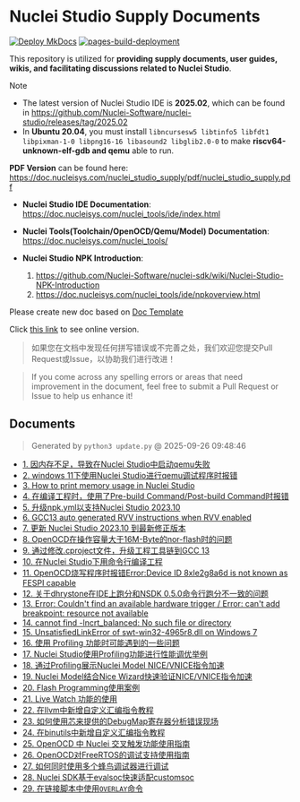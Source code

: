 # Nuclei Studio Supply Documents

[![Deploy MkDocs](https://github.com/Nuclei-Software/nuclei-studio/actions/workflows/mkdoc.yml/badge.svg)](https://github.com/Nuclei-Software/nuclei-studio/actions/workflows/mkdoc.yml) [![pages-build-deployment](https://github.com/Nuclei-Software/nuclei-studio/actions/workflows/pages/pages-build-deployment/badge.svg)](https://nuclei-software.github.io/nuclei-studio/)

This repository is utilized for **providing supply documents, user guides, wikis, and facilitating discussions related to Nuclei Studio**.

> [!NOTE]
> 
> - The latest version of Nuclei Studio IDE is **2025.02**, which can be found in https://github.com/Nuclei-Software/nuclei-studio/releases/tag/2025.02
> - In **Ubuntu 20.04**, you must install `libncursesw5 libtinfo5 libfdt1 libpixman-1-0 libpng16-16 libasound2 libglib2.0-0` to make **riscv64-unknown-elf-gdb and qemu** able to run.

**PDF Version** can be found here: https://doc.nucleisys.com/nuclei_studio_supply/pdf/nuclei_studio_supply.pdf


- **Nuclei Studio IDE Documentation**: https://doc.nucleisys.com/nuclei_tools/ide/index.html
- **Nuclei Tools(Toolchain/OpenOCD/Qemu/Model) Documentation**: https://doc.nucleisys.com/nuclei_tools/
- **Nuclei Studio NPK Introduction**:

  1. https://github.com/Nuclei-Software/nuclei-sdk/wiki/Nuclei-Studio-NPK-Introduction
  2. https://doc.nucleisys.com/nuclei_tools/ide/npkoverview.html


Please create new doc based on [Doc Template](0-template.md)

Click [this link](https://doc.nucleisys.com/nuclei_studio_supply/) to see online version.

> 如果您在文档中发现任何拼写错误或不完善之处，我们欢迎您提交Pull Request或Issue，以协助我们进行改进！

> If you come across any spelling errors or areas that need improvement in the document, feel free to submit a Pull Request or Issue to help us enhance it!

## Documents

> Generated by `python3 update.py` @ 2025-09-26 09:48:46

- [1. 因内存不足，导致在Nuclei Studio中启动qemu失败](1-cannot-setup-guestmemory.md)
- [2. windows 11下使用Nuclei Studio进行qemu调试程序时报错](2-qemu-glib-gio-unexpectedly.md)
- [3. How to print memory usage in Nuclei Studio](3-print_memor_usage_in_ide.md)
- [4. 在编译工程时，使用了Pre-build Command/Post-build Command时报错](4-use_pre_build_or_post_build.md)
- [5. 升级npk.yml以支持Nuclei Studio 2023.10](5-update_npk_to_support_nucleistudio_202310.md)
- [6. GCC13 auto generated RVV instructions when RVV enabled](6-gcc13_gen_rvv_instructions_when_rvv_enabled.md)
- [7. 更新 Nuclei Studio 2023.10 到最新修正版本](7-update_nucleistudio_202310_to_fixed_version.md)
- [8. OpenOCD在操作容量大于16M-Byte的nor-flash时的问题](8-openocd_202310_flashloader_flaws.md)
- [9. 通过修改.cproject文件，升级工程工具链到GCC 13](9-modify_the_cproject_file_to_change_the_project_to_gcc13.md)
- [10. 在Nuclei Studio下用命令行编译工程](10-compiling_projects_with_headless_in_nuclei_studio.md)
- [11. OpenOCD烧写程序时报错Error:Device ID 8xle2g8a6d is not known as FESPI capable](11-openocd_reported_error_not_known_as_fespi_capable.md)
- [12. 关于dhrystone在IDE上跑分和NSDK 0.5.0命令行跑分不一致的问题](12-nucleisdk-0.5.0-dhrystone-score-lower-than-expected-in-IDE.md)
- [13. Error: Couldn't find an available hardware trigger / Error: can't add breakpoint: resource not available](13-error_could_not_find_an_available_hardware_trigger.md)
- [14. cannot find -lncrt_balanced: No such file or directory](14-cannot_find_-lncrt_balanced_no_such_file_or_directory.md)
- [15. UnsatisfiedLinkError of swt-win32-4965r8.dll on Windows 7](15-unsatisfiedLinkError_of_swt-win32-4965r8_dll_on_windows7.md)
- [16. 使用 Profiling 功能时可能遇到的一些问题](16-incomplete_data_output_when_using_profiling_function.md)
- [17. Nuclei Studio使用Profiling功能进行性能调优举例](17-an_example_to_demonstrate_the_use_of_profiling_and_code_coverage.md)
- [18. 通过Profiling展示Nuclei Model NICE/VNICE指令加速](18-demonstrate_NICE_VNICE_acceleration_of_the_Nuclei_Model_through_profiling.md)
- [19. Nuclei Model结合Nice Wizard快速验证NICE/VNICE指令加速](19-rapid_verification_of_NICE_VNICE_acceleration_with_Nuclei_Model_and_NICE_Wizard.md)
- [20. Flash Programming使用案例](20-quick_downloads_using_flash_programming.md)
- [21. Live Watch 功能的使用](21-livewatch_for_monitoring_variables.md)
- [22. 在llvm中新增自定义汇编指令教程](22-example_for_adding_new_instructions_in_llvm.md)
- [23. 如何使用芯来提供的DebugMap寄存器分析错误现场](23-nuclei_debug_map_register_analyze.md)
- [24. 在binutils中新增自定义汇编指令教程](24-example_for_adding_new_instructions_in_binutils.md)
- [25. OpenOCD 中 Nuclei 交叉触发功能使用指南](25-nuclei_cross_trigger_in_openocd.md)
- [26. OpenOCD对FreeRTOS的调试支持使用指南](26-debugging_support_for_freertos_by_openocd.md)
- [27. 如何同时使用多个蜂鸟调试器进行调试](27-debug_with_multiple_ftdi_devices.md)
- [28. Nuclei SDK基于evalsoc快速适配customsoc](28-quick_porting_from_evalsoc_to_customsoc_based_on_Nuclei_SDK.md)
- [29. 在链接脚本中使用`OVERLAY`命令](29-using_overlay_command_in_linker_scripts.md)


